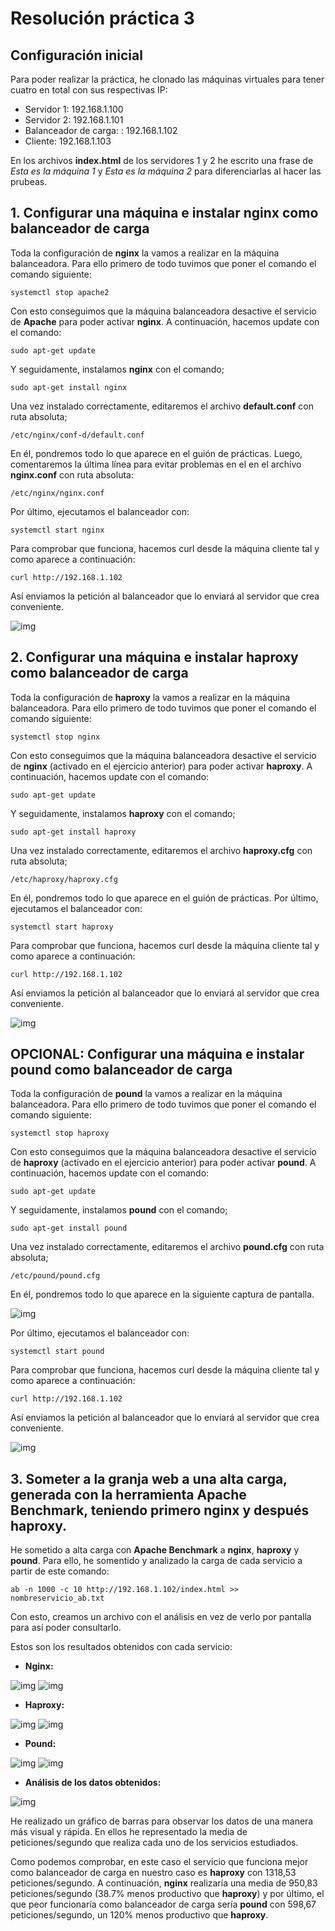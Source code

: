 # Resolución práctica 3

## Configuración inicial

Para poder realizar la práctica, he clonado las máquinas virtuales para tener cuatro en total con sus respectivas IP:

* Servidor 1: 192.168.1.100
* Servidor 2: 192.168.1.101
* Balanceador de carga: : 192.168.1.102
* Cliente: 192.168.1.103

En los archivos **index.html** de los servidores 1 y 2 he escrito una frase de *Esta es la máquina 1* y *Esta es la máquina 2* para diferenciarlas al hacer las prubeas.

## 1. Configurar una máquina e instalar nginx como balanceador de carga

Toda la configuración de **nginx** la vamos a realizar en la máquina balanceadora. Para ello primero de todo tuvimos que poner el comando el comando siguiente:

```shell
systemctl stop apache2

```

Con esto conseguimos que la máquina balanceadora desactive el servicio de **Apache** para poder activar **nginx**. A continuación, hacemos update con el comando:

```shell
sudo apt-get update

```

Y seguidamente, instalamos **nginx** con el comando;

```shell
sudo apt-get install nginx

```

Una vez instalado correctamente, editaremos el archivo **default.conf** con ruta absoluta;

```shell
/etc/nginx/conf-d/default.conf

```

En él, pondremos todo lo que aparece en el guión de prácticas. Luego, comentaremos la última línea para evitar problemas en el en el archivo **nginx.conf** con ruta absoluta:
```shell
/etc/nginx/nginx.conf

```

Por último, ejecutamos el balanceador con:

```shell
systemctl start nginx

```

Para comprobar que funciona, hacemos curl desde la máquina cliente tal y como aparece a continuación:

```shell
curl http://192.168.1.102

```
Así enviamos la petición al balanceador que lo enviará al servidor que crea conveniente.

![img](https://i.imgur.com/WOUx9YN.jpg)


## 2. Configurar una máquina e instalar haproxy como balanceador de carga


Toda la configuración de **haproxy** la vamos a realizar en la máquina balanceadora. Para ello primero de todo tuvimos que poner el comando el comando siguiente:

```shell
systemctl stop nginx

```

Con esto conseguimos que la máquina balanceadora desactive el servicio de **nginx** (activado en el ejercicio anterior) para poder activar **haproxy**. A continuación, hacemos update con el comando:

```shell
sudo apt-get update

```

Y seguidamente, instalamos **haproxy** con el comando;

```shell
sudo apt-get install haproxy

```

Una vez instalado correctamente, editaremos el archivo **haproxy.cfg** con ruta absoluta;

```shell
/etc/haproxy/haproxy.cfg

```

En él, pondremos todo lo que aparece en el guión de prácticas. Por último, ejecutamos el balanceador con:

```shell
systemctl start haproxy

```

Para comprobar que funciona, hacemos curl desde la máquina cliente tal y como aparece a continuación:

```shell
curl http://192.168.1.102

```
Así enviamos la petición al balanceador que lo enviará al servidor que crea conveniente.

![img](https://i.imgur.com/iJarEHU.jpg)

## OPCIONAL: Configurar una máquina e instalar pound como balanceador de carga


Toda la configuración de **pound** la vamos a realizar en la máquina balanceadora. Para ello primero de todo tuvimos que poner el comando el comando siguiente:

```shell
systemctl stop haproxy

```

Con esto conseguimos que la máquina balanceadora desactive el servicio de **haproxy** (activado en el ejercicio anterior) para poder activar **pound**. A continuación, hacemos update con el comando:

```shell
sudo apt-get update

```

Y seguidamente, instalamos **pound** con el comando;

```shell
sudo apt-get install pound

```

Una vez instalado correctamente, editaremos el archivo **pound.cfg** con ruta absoluta;

```shell
/etc/pound/pound.cfg

```

En él, pondremos todo lo que aparece en la siguiente captura de pantalla. 

![img](https://i.imgur.com/A55Fxvj.jpg)

Por último, ejecutamos el balanceador con:

```shell
systemctl start pound

```

Para comprobar que funciona, hacemos curl desde la máquina cliente tal y como aparece a continuación:

```shell
curl http://192.168.1.102

```
Así enviamos la petición al balanceador que lo enviará al servidor que crea conveniente.

![img](https://i.imgur.com/Q1mDHT9.jpg)


## 3. Someter a la granja web a una alta carga, generada con la herramienta Apache Benchmark, teniendo primero nginx y después haproxy.

He sometido a alta carga con **Apache Benchmark** a **nginx**, **haproxy** y **pound**. Para ello, he somentido y analizado la carga de cada servicio a partir de este comando:

```shell
ab -n 1000 -c 10 http://192.168.1.102/index.html >> nombreservicio_ab.txt

```

Con esto, creamos un archivo con el análisis en vez de verlo por pantalla para así poder consultarlo.

Estos son los resultados obtenidos con cada servicio:

* **Nginx:**

![img](https://i.imgur.com/kuFB7LH.jpg)
![img](https://i.imgur.com/SygEkGk.jpg)


* **Haproxy:**

![img](https://i.imgur.com/bJkXxqO.jpg)
![img](https://i.imgur.com/BBkQI2S.jpg)


* **Pound:**

![img](https://i.imgur.com/GcYOjSc.jpg)
![img](https://i.imgur.com/yFYzMOC.jpg)


* **Análisis de los datos obtenidos:**

![img](https://i.imgur.com/PxEpeQC.jpg)


He realizado un gráfico de barras para observar los datos de una manera más visual y rápida. En ellos he representado la media de peticiones/segundo que realiza cada uno de los servicios estudiados.

Como podemos comprobar, en este caso el servicio que funciona mejor como balanceador de carga en nuestro caso es **haproxy** con 1318,53 peticiones/segundo. A continuación, **nginx** realizaría una media de 950,83 peticiones/segundo (38.7% menos productivo que **haproxy**) y por último, el que peor funcionaría como balanceador de carga sería **pound** con 598,67 peticiones/segundo, un 120% menos productivo que **haproxy**.

